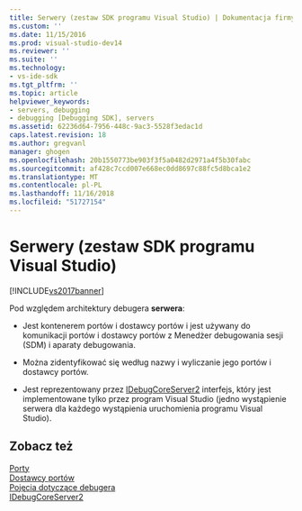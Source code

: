 ```yaml
---
title: Serwery (zestaw SDK programu Visual Studio) | Dokumentacja firmy Microsoft
ms.custom: ''
ms.date: 11/15/2016
ms.prod: visual-studio-dev14
ms.reviewer: ''
ms.suite: ''
ms.technology:
- vs-ide-sdk
ms.tgt_pltfrm: ''
ms.topic: article
helpviewer_keywords:
- servers, debugging
- debugging [Debugging SDK], servers
ms.assetid: 62236d64-7956-448c-9ac3-5528f3edac1d
caps.latest.revision: 18
ms.author: gregvanl
manager: ghogen
ms.openlocfilehash: 20b1550773be903f3f5a0482d2971a4f5b30fabc
ms.sourcegitcommit: af428c7ccd007e668ec0dd8697c88fc5d8bca1e2
ms.translationtype: MT
ms.contentlocale: pl-PL
ms.lasthandoff: 11/16/2018
ms.locfileid: "51727154"
---
```

# <a name="servers-visual-studio-sdk"></a>Serwery (zestaw SDK programu Visual Studio)
[!INCLUDE[vs2017banner](../../includes/vs2017banner.md)]

Pod względem architektury debugera **serwera**:  
  
-   Jest kontenerem portów i dostawcy portów i jest używany do komunikacji portów i dostawcy portów z Menedżer debugowania sesji (SDM) i aparaty debugowania.  
  
-   Można zidentyfikować się według nazwy i wyliczanie jego portów i dostawcy portów.  
  
-   Jest reprezentowany przez [IDebugCoreServer2](../../extensibility/debugger/reference/idebugcoreserver2.md) interfejs, który jest implementowane tylko przez program Visual Studio (jedno wystąpienie serwera dla każdego wystąpienia uruchomienia programu Visual Studio).  
  
## <a name="see-also"></a>Zobacz też  
 [Porty](../../extensibility/debugger/ports.md)   
 [Dostawcy portów](../../extensibility/debugger/port-suppliers.md)   
 [Pojęcia dotyczące debugera](../../extensibility/debugger/debugger-concepts.md)   
 [IDebugCoreServer2](../../extensibility/debugger/reference/idebugcoreserver2.md)


